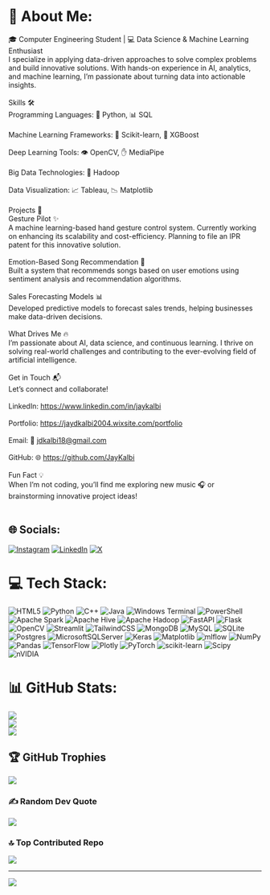 # 💫 About Me:
🎓 Computer Engineering Student | 💻 Data Science & Machine Learning Enthusiast<br>I specialize in applying data-driven approaches to solve complex problems and build innovative solutions. With hands-on experience in AI, analytics, and machine learning, I’m passionate about turning data into actionable insights.<br><br>Skills 🛠️<br>Programming Languages: 🐍 Python, 📊 SQL<br><br>Machine Learning Frameworks: 🤖 Scikit-learn, 🌳 XGBoost<br><br>Deep Learning Tools: 👁️ OpenCV, ✋ MediaPipe<br><br>Big Data Technologies: 🐘 Hadoop<br><br>Data Visualization: 📈 Tableau, 📉 Matplotlib<br><br>Projects 🚀<br>Gesture Pilot ✨<br>A machine learning-based hand gesture control system. Currently working on enhancing its scalability and cost-efficiency. Planning to file an IPR patent for this innovative solution.<br><br>Emotion-Based Song Recommendation 🎵<br>Built a system that recommends songs based on user emotions using sentiment analysis and recommendation algorithms.<br><br>Sales Forecasting Models 📊<br>Developed predictive models to forecast sales trends, helping businesses make data-driven decisions.<br><br>What Drives Me 🔥<br>I’m passionate about AI, data science, and continuous learning. I thrive on solving real-world challenges and contributing to the ever-evolving field of artificial intelligence.<br><br>Get in Touch 📬<br>Let’s connect and collaborate!<br><br>LinkedIn: https://www.linkedin.com/in/jaykalbi<br><br>Portfolio: https://jaydkalbi2004.wixsite.com/portfolio<br><br>Email: 📧 jdkalbi18@gmail.com<br><br>GitHub: 🌐 https://github.com/JayKalbi<br><br>Fun Fact 💡<br>When I’m not coding, you’ll find me exploring new music 🎧 or brainstorming innovative project ideas!<br><br>


## 🌐 Socials:
[![Instagram](https://img.shields.io/badge/Instagram-%23E4405F.svg?logo=Instagram&logoColor=white)](https://instagram.com/jaykalbi18) [![LinkedIn](https://img.shields.io/badge/LinkedIn-%230077B5.svg?logo=linkedin&logoColor=white)](https://linkedin.com/in/JayKalbi) [![X](https://img.shields.io/badge/X-black.svg?logo=X&logoColor=white)](https://x.com/https://x.com/JayKalbi18) 

# 💻 Tech Stack:
![HTML5](https://img.shields.io/badge/html5-%23E34F26.svg?style=plastic&logo=html5&logoColor=white) ![Python](https://img.shields.io/badge/python-3670A0?style=plastic&logo=python&logoColor=ffdd54) ![C++](https://img.shields.io/badge/c++-%2300599C.svg?style=plastic&logo=c%2B%2B&logoColor=white) ![Java](https://img.shields.io/badge/java-%23ED8B00.svg?style=plastic&logo=openjdk&logoColor=white) ![Windows Terminal](https://img.shields.io/badge/Windows%20Terminal-%234D4D4D.svg?style=plastic&logo=windows-terminal&logoColor=white) ![PowerShell](https://img.shields.io/badge/PowerShell-%235391FE.svg?style=plastic&logo=powershell&logoColor=white) ![Apache Spark](https://img.shields.io/badge/Apache%20Spark-FDEE21?style=plastic&logo=apachespark&logoColor=black) ![Apache Hive](https://img.shields.io/badge/Apache%20Hive-FDEE21?style=plastic&logo=apachehive&logoColor=black) ![Apache Hadoop](https://img.shields.io/badge/Apache%20Hadoop-66CCFF?style=plastic&logo=apachehadoop&logoColor=black) ![FastAPI](https://img.shields.io/badge/FastAPI-005571?style=plastic&logo=fastapi) ![Flask](https://img.shields.io/badge/flask-%23000.svg?style=plastic&logo=flask&logoColor=white) ![OpenCV](https://img.shields.io/badge/opencv-%23white.svg?style=plastic&logo=opencv&logoColor=white) ![Streamlit](https://img.shields.io/badge/Streamlit-%23FE4B4B.svg?style=plastic&logo=streamlit&logoColor=white) ![TailwindCSS](https://img.shields.io/badge/tailwindcss-%2338B2AC.svg?style=plastic&logo=tailwind-css&logoColor=white) ![MongoDB](https://img.shields.io/badge/MongoDB-%234ea94b.svg?style=plastic&logo=mongodb&logoColor=white) ![MySQL](https://img.shields.io/badge/mysql-4479A1.svg?style=plastic&logo=mysql&logoColor=white) ![SQLite](https://img.shields.io/badge/sqlite-%2307405e.svg?style=plastic&logo=sqlite&logoColor=white) ![Postgres](https://img.shields.io/badge/postgres-%23316192.svg?style=plastic&logo=postgresql&logoColor=white) ![MicrosoftSQLServer](https://img.shields.io/badge/Microsoft%20SQL%20Server-CC2927?style=plastic&logo=microsoft%20sql%20server&logoColor=white) ![Keras](https://img.shields.io/badge/Keras-%23D00000.svg?style=plastic&logo=Keras&logoColor=white) ![Matplotlib](https://img.shields.io/badge/Matplotlib-%23ffffff.svg?style=plastic&logo=Matplotlib&logoColor=black) ![mlflow](https://img.shields.io/badge/mlflow-%23d9ead3.svg?style=plastic&logo=numpy&logoColor=blue) ![NumPy](https://img.shields.io/badge/numpy-%23013243.svg?style=plastic&logo=numpy&logoColor=white) ![Pandas](https://img.shields.io/badge/pandas-%23150458.svg?style=plastic&logo=pandas&logoColor=white) ![TensorFlow](https://img.shields.io/badge/TensorFlow-%23FF6F00.svg?style=plastic&logo=TensorFlow&logoColor=white) ![Plotly](https://img.shields.io/badge/Plotly-%233F4F75.svg?style=plastic&logo=plotly&logoColor=white) ![PyTorch](https://img.shields.io/badge/PyTorch-%23EE4C2C.svg?style=plastic&logo=PyTorch&logoColor=white) ![scikit-learn](https://img.shields.io/badge/scikit--learn-%23F7931E.svg?style=plastic&logo=scikit-learn&logoColor=white) ![Scipy](https://img.shields.io/badge/SciPy-%230C55A5.svg?style=plastic&logo=scipy&logoColor=%white) ![nVIDIA](https://img.shields.io/badge/nVIDIA-%2376B900.svg?style=plastic&logo=nVIDIA&logoColor=white)
# 📊 GitHub Stats:
![](https://github-readme-stats.vercel.app/api?username=JayKalbi&theme=midnight-purple&hide_border=false&include_all_commits=false&count_private=true)<br/>
![](https://github-readme-streak-stats.herokuapp.com/?user=JayKalbi&theme=midnight-purple&hide_border=false)<br/>
![](https://github-readme-stats.vercel.app/api/top-langs/?username=JayKalbi&theme=midnight-purple&hide_border=false&include_all_commits=false&count_private=true&layout=compact)

## 🏆 GitHub Trophies
![](https://github-profile-trophy.vercel.app/?username=JayKalbi&theme=radical&no-frame=false&no-bg=true&margin-w=4)

### ✍️ Random Dev Quote
![](https://quotes-github-readme.vercel.app/api?type=horizontal&theme=tokyonight)

### 🔝 Top Contributed Repo
![](https://github-contributor-stats.vercel.app/api?username=JayKalbi&limit=5&theme=dark&combine_all_yearly_contributions=true)

---
[![](https://visitcount.itsvg.in/api?id=JayKalbi&icon=0&color=0)](https://visitcount.itsvg.in)

<!-- Proudly created with GPRM ( https://gprm.itsvg.in ) -->
